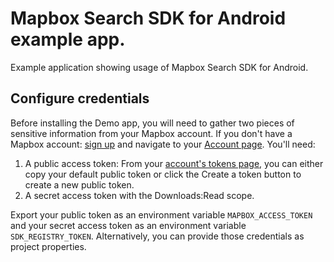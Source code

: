 # Mapbox Search SDK for Android example app.

Example application showing usage of Mapbox Search SDK for Android.


## Configure credentials

Before installing the Demo app, you will need to gather two pieces of sensitive information from your Mapbox account. If you don't have a Mapbox account: [sign up](https://account.mapbox.com/auth/signup/) and navigate to your [Account page](https://account.mapbox.com/). You'll need:
1. A public access token: From your [account's tokens page](https://account.mapbox.com/access-tokens/), you can either copy your default public token or click the Create a token button to create a new public token.
2. A secret access token with the Downloads:Read scope.

Export your public token as an environment variable `MAPBOX_ACCESS_TOKEN` and your secret access token as an environment variable `SDK_REGISTRY_TOKEN`. Alternatively, you can provide those credentials as project properties.
